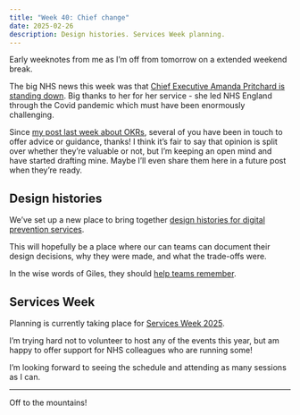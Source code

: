 ```yaml
---
title: "Week 40: Chief change"
date: 2025-02-26
description: Design histories. Services Week planning.
---
```


Early weeknotes from me as I’m off from tomorrow on a extended weekend break.

The big NHS news this week was that [Chief Executive Amanda Pritchard is standing down](https://www.england.nhs.uk/2025/02/nhs-chief-to-stand-down-at-end-of-march/). Big thanks to her for her service - she led NHS England through the Covid pandemic which must have been enormously challenging.

Since [my post last week about OKRs](/posts/week-39-ok-arrrr/), several of you have been in touch to offer advice or guidance, thanks! I think it’s fair to say that opinion is split over whether they’re valuable or not, but I’m keeping an open mind and have started drafting mine. Maybe I’ll even share them here in a future post when they’re ready.

## Design histories

We’ve set up a new place to bring together [design histories for digital prevention services](https://design-history.prevention-services.nhs.uk).

This will hopefully be a place where our can teams can document their design decisions, why they were made, and what the trade-offs were.

In the wise words of Giles, they should [help teams remember](https://howteamsremember.com).

## Services Week

Planning is currently taking place for [Services Week 2025](https://services.blog.gov.uk/2024/12/19/services-week-is-back-for-2025/).

I’m trying hard not to volunteer to host any of the events this year, but am happy to offer support for NHS colleagues who are running some!

I’m looking forward to seeing the schedule and attending as many sessions as I can.

---

Off to the mountains!
